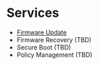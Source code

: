 # Services

*   [Firmware Update](./fwupdate.md)
*   Firmware Recovery (TBD)
*   Secure Boot (TBD)
*   Policy Management (TBD)
